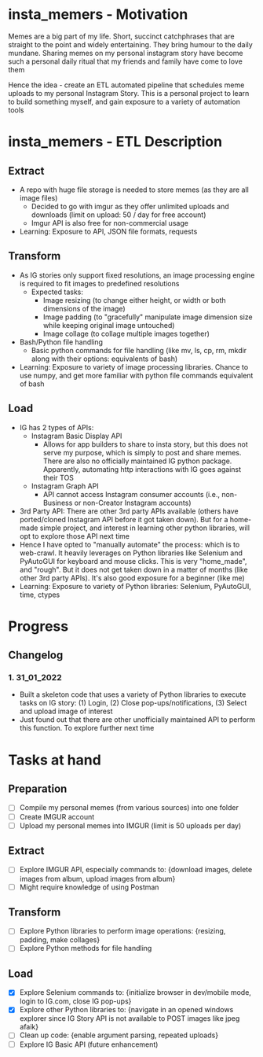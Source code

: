 # insta_memers - Motivation
Memes are a big part of my life. Short, succinct catchphrases that are straight to the point and widely entertaining. They bring humour to the daily mundane. Sharing memes on my personal instagram story have become such a personal daily ritual that my friends and family have come to love them

Hence the idea - create an ETL automated pipeline that schedules meme uploads to my personal Instagram Story. This is a personal project to learn to build something myself, and gain exposure to a variety of automation tools

# insta_memers - ETL Description
## Extract
- A repo with huge file storage is needed to store memes (as they are all image files)
  - Decided to go with imgur as they offer unlimited uploads and downloads (limit on upload: 50 / day for free account)
  - Imgur API is also free for non-commercial usage
- Learning: Exposure to API, JSON file formats, requests

## Transform
- As IG stories only support fixed resolutions, an image processing engine is required to fit images to predefined resolutions
  - Expected tasks:
    - Image resizing (to change either height, or width or both dimensions of the image)
    - Image padding (to "gracefully" manipulate image dimension size while keeping original image untouched)
    - Image collage (to collage multiple images together)
- Bash/Python file handling
  - Basic python commands for file handling (like mv, ls, cp, rm, mkdir along with their options: equivalents of bash)
- Learning: Exposure to variety of image processing libraries. Chance to use numpy, and get more familiar with python file commands equivalent of bash

## Load
- IG has 2 types of APIs:
  - Instagram Basic Display API
    - Allows for app builders to share to insta story, but this does not serve my purpose, which is simply to post and share memes. There are also no officially maintained IG python package. Apparently, automating http interactions with IG goes against their TOS
  - Instagram Graph API
    - API cannot access Instagram consumer accounts (i.e., non-Business or non-Creator Instagram accounts)
- 3rd Party API: There are other 3rd party APIs available (others have ported/cloned Instagram API before it got taken down). But for a home-made simple project, and interest in learning other python libraries, will opt to explore those API next time
- Hence I have opted to "manually automate" the process: which is to web-crawl. It heavily leverages on Python libraries like Selenium and PyAutoGUI for keyboard and mouse clicks. This is very  "home_made", and "rough". But it does not get taken down in a matter of months (like other 3rd party APIs). It's also good exposure for a beginner (like me)
- Learning: Exposure to variety of Python libraries: Selenium, PyAutoGUI, time, ctypes

# Progress
## Changelog
### 1. 31_01_2022
- Built a skeleton code that uses a variety of Python libraries to execute tasks on IG story: (1) Login, (2) Close pop-ups/notifications, (3) Select and upload image of interest
- Just found out that there are other unofficially maintained API to perform this function. To explore further next time

# Tasks at hand
## Preparation
- [ ] Compile my personal memes (from various sources) into one folder
- [ ] Create IMGUR account
- [ ] Upload my personal memes into IMGUR (limit is 50 uploads per day)
## Extract
- [ ] Explore IMGUR API, especially commands to: {download images, delete images from album, upload images from album}
- [ ] Might require knowledge of using Postman
## Transform
- [ ] Explore Python libraries to perform image operations: {resizing, padding, make collages}
- [ ] Explore Python methods for file handling
## Load
- [x] Explore Selenium commands to: {initialize browser in dev/mobile mode, login to IG.com, close IG pop-ups}
- [x] Explore other Python libraries to: {navigate in an opened windows explorer since IG Story API is not available to POST images like jpeg afaik}
- [ ] Clean up code: {enable argument parsing, repeated uploads}
- [ ] Explore IG Basic API (future enhancement)
